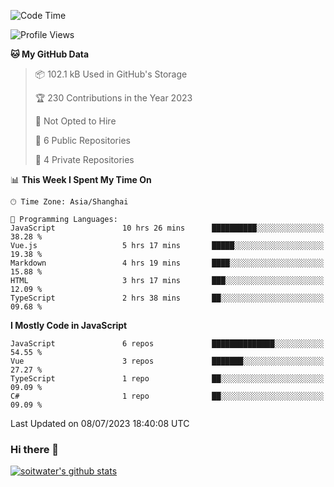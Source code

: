<!--START_SECTION:waka-->
![Code Time](http://img.shields.io/badge/Code%20Time-2%2C225%20hrs%2047%20mins-blue)

![Profile Views](http://img.shields.io/badge/Profile%20Views-9-blue)

**🐱 My GitHub Data** 

> 📦 102.1 kB Used in GitHub's Storage 
 > 
> 🏆 230 Contributions in the Year 2023
 > 
> 🚫 Not Opted to Hire
 > 
> 📜 6 Public Repositories 
 > 
> 🔑 4 Private Repositories 
 > 
📊 **This Week I Spent My Time On** 

```text
🕑︎ Time Zone: Asia/Shanghai

💬 Programming Languages: 
JavaScript               10 hrs 26 mins      ██████████░░░░░░░░░░░░░░░   38.28 % 
Vue.js                   5 hrs 17 mins       █████░░░░░░░░░░░░░░░░░░░░   19.38 % 
Markdown                 4 hrs 19 mins       ████░░░░░░░░░░░░░░░░░░░░░   15.88 % 
HTML                     3 hrs 17 mins       ███░░░░░░░░░░░░░░░░░░░░░░   12.09 % 
TypeScript               2 hrs 38 mins       ██░░░░░░░░░░░░░░░░░░░░░░░   09.68 % 
```

**I Mostly Code in JavaScript** 

```text
JavaScript               6 repos             ██████████████░░░░░░░░░░░   54.55 % 
Vue                      3 repos             ███████░░░░░░░░░░░░░░░░░░   27.27 % 
TypeScript               1 repo              ██░░░░░░░░░░░░░░░░░░░░░░░   09.09 % 
C#                       1 repo              ██░░░░░░░░░░░░░░░░░░░░░░░   09.09 % 
```




 Last Updated on 08/07/2023 18:40:08 UTC
<!--END_SECTION:waka-->

### Hi there 👋
[![soitwater's github stats](https://github-readme-stats.vercel.app/api?username=soitwater)](https://github.com/soitwater/github-readme-stats)
